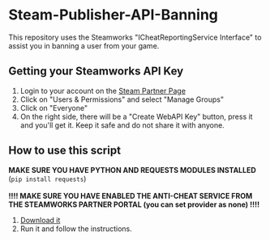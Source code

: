 # Steam-Publisher-API-Banning
This repository uses the Steamworks "ICheatReportingService Interface" to assist you in banning a user from your game.

## Getting your Steamworks API Key
1) Login to your account on the [Steam Partner Page](https://partner.steamgames.com/)
2) Click on "Users & Permissions" and select "Manage Groups"
3) Click on "Everyone"
4) On the right side, there will be a "Create WebAPI Key" button, press it and you'll get it. Keep it safe and do not share it with anyone.

## How to use this script
__**MAKE SURE YOU HAVE PYTHON AND REQUESTS MODULES INSTALLED**__ (`pip install requests`)
<br><br>__**!!!! MAKE SURE YOU HAVE ENABLED THE ANTI-CHEAT SERVICE FROM THE STEAMWORKS PARTNER PORTAL (you can set provider as none) !!!!**__
1) [Download it](https://raw.githubusercontent.com/KillaBoi/Steam-Banning-API/master/SteamGameBanAPI.py)
2) Run it and follow the instructions.
